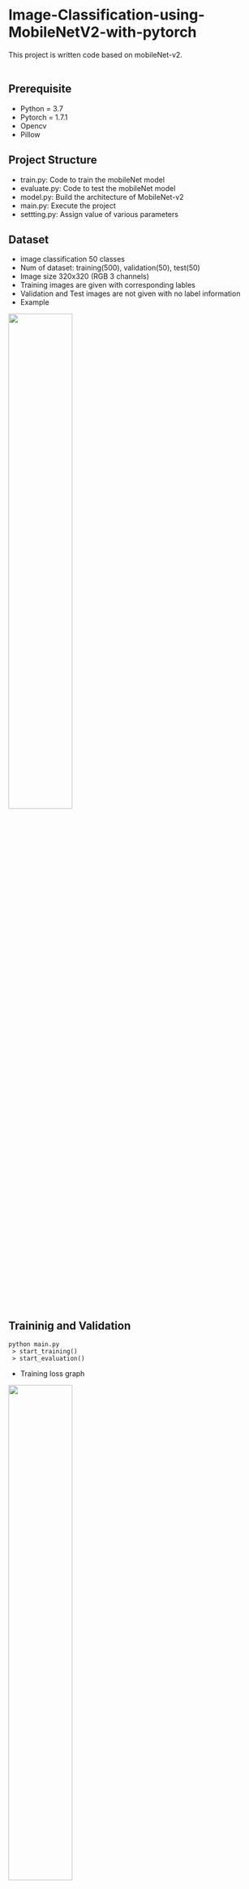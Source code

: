 # Image-Classification-using-MobileNetV2-with-pytorch </br>
This project is written code based on mobileNet-v2.
</br>
</br>

## Prerequisite </br>
 * Python = 3.7</br>
 * Pytorch = 1.7.1</br>
 * Opencv</br>
 * Pillow</br>

## Project Structure </br>
 * train.py: Code to train the mobileNet model
 * evaluate.py: Code to test the mobileNet model
 * model.py: Build the architecture of MobileNet-v2
 * main.py: Execute the project
 * settting.py: Assign value of various parameters

## Dataset </br>
* image classification 50 classes
* Num of dataset: training(500), validation(50), test(50)
* Image size 320x320 (RGB 3 channels)
* Training images are given with corresponding lables
* Validation and Test images are not given with no label information
* Example
<img src = "https://github.com/s5unnyjjj/Image-Classification-using-MobileNetV2/assets/70457520/051e6342-0466-4362-9550-9f8cf92716b9" width="50%" height="50%">

## Traininig and Validation </br>
```
python main.py
 > start_training()
 > start_evaluation()
```
 * Training loss graph
<img src = "https://github.com/s5unnyjjj/Image-Classification-using-MobileNetV2/assets/70457520/593dd82b-04df-41dc-bb45-43ae0058e887" width="50%" height="50%">
</br>
